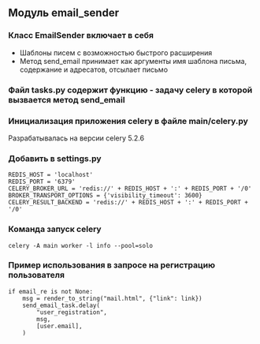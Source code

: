 ## Модуль email_sender

### Класс EmailSender включает в себя
- Шаблоны писем с возможностью быстрого расширения
- Метод send_email принимает как аргументы имя шаблона письма, содержание и адресатов, отсылает письмо

### Файл tasks.py содержит функцию - задачу celery в которой вызвается метод send_email

### Инициализация приложения celery в файле main/celery.py
Разрабатывалась на версии celery 5.2.6

### Добавить в settings.py
```
REDIS_HOST = 'localhost'
REDIS_PORT = '6379'
CELERY_BROKER_URL = 'redis://' + REDIS_HOST + ':' + REDIS_PORT + '/0'
BROKER_TRANSPORT_OPTIONS = {'visibility_timeout': 3600}
CELERY_RESULT_BACKEND = 'redis://' + REDIS_HOST + ':' + REDIS_PORT + '/0'
```

### Команда запуск celery
```
celery -A main worker -l info --pool=solo
```

### Пример использования в запросе на регистрацию пользователя
```
if email_re is not None:
    msg = render_to_string("mail.html", {"link": link})
    send_email_task.delay(
        "user_registration",
        msg,
        [user.email],
    )
```
